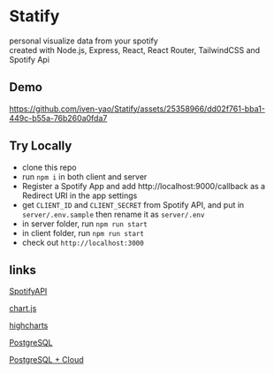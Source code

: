 # Statify
personal visualize data from your spotify<br/>
created with Node.js, Express, React, React Router, TailwindCSS and Spotify Api

## Demo

https://github.com/iven-yao/Statify/assets/25358966/dd02f761-bba1-449c-b55a-76b260a0fda7

## Try Locally
- clone this repo
- run `npm i` in both client and server
- Register a Spotify App and add http://localhost:9000/callback as a Redirect URI in the app settings
- get `CLIENT_ID` and `CLIENT_SECRET` from Spotify API, and put in `server/.env.sample` then rename it as `server/.env`
- in server folder, run `npm run start`
- in client folder, run `npm run start`
- check out `http://localhost:3000`

## links

[SpotifyAPI](https://developer.spotify.com/documentation/web-api)

[chart.js](https://github.com/reactchartjs/react-chartjs-2)

[highcharts](https://github.com/highcharts/highcharts-react?tab=readme-ov-file#getting-started)

[PostgreSQL](https://www.postgresqltutorial.com/postgresql-getting-started/)

[PostgreSQL + Cloud](https://towardsdatascience.com/setting-up-a-postgresql-instance-on-the-cloud-4ec4cf168239)
